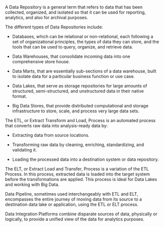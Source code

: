 A Data Repository is a general term that refers to data that has been collected, organized, and isolated so that it can be used for reporting, analytics, and also for archival purposes. 

The different types of Data Repositories include:

- Databases, which can be relational or non-relational, each following a set of organizational principles, the types of data they can store, and the tools that can be used to query, organize, and retrieve data.

- Data Warehouses, that consolidate incoming data into one comprehensive store house. 

- Data Marts, that are essentially sub-sections of a data warehouse, built to isolate data for a particular business function or use case.

- Data Lakes, that serve as storage repositories for large amounts of structured, semi-structured, and unstructured data in their native format.

- Big Data Stores, that provide distributed computational and storage infrastructure to store, scale, and process very large data sets.

The ETL, or Extract Transform and Load, Process is an automated process that converts raw data into analysis-ready data by:

- Extracting data from source locations.

- Transforming raw data by cleaning, enriching, standardizing, and validating it.

- Loading the processed data into a destination system or data repository.

The ELT, or Extract Load and Transfer, Process is a variation of the ETL Process. In this process, extracted data is loaded into the target system before the transformations are applied. This process is ideal for Data Lakes and working with Big Data.

Data Pipeline, sometimes used interchangeably with ETL and ELT, encompasses the entire journey of moving data from its source to a destination data lake or application, using the ETL or ELT process.

Data Integration Platforms combine disparate sources of data, physically or logically, to provide a unified view of the data for analytics purposes.
